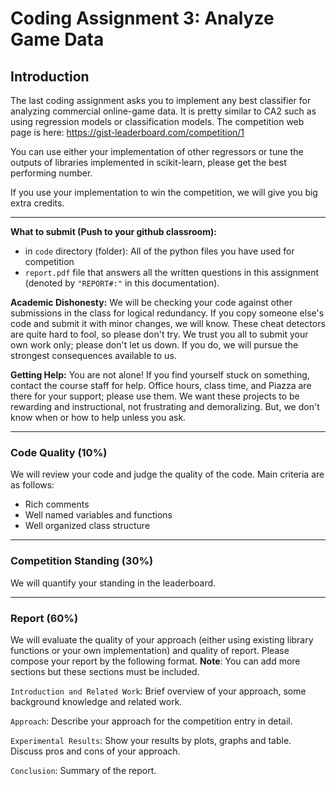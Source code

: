 # Coding Assignment 3: Analyze Game Data

## Introduction

The last coding assignment asks you to implement any best classifier for analyzing commercial online-game data. It is pretty similar to CA2 such as using regression models or classification models. The competition web page is here: https://gist-leaderboard.com/competition/1

You can use either your implementation of other regressors or tune the outputs of libraries implemented in scikit-learn, please get the best performing number.

If you use your implementation to win the competition, we will give you big extra credits.

---

**What to submit (Push to your github classroom):** 
- in `code` directory (folder): All of the python files you have used for competition
- `report.pdf` file that answers all the written questions in this assignment (denoted by `"REPORT#:"` in this documentation).

<!-- **Evaluation:** Your code will be autograded for technical correctness. Please do not change the names of any provided functions or classes within the code, or you will wreak havoc on the autograder. However, the correctness of your implementation -- not the autograder's output -- will be the final judge of your score. If necessary, we will review and grade assignments individually to ensure that you receive due credit for your work. -->

**Academic Dishonesty:** We will be checking your code against other submissions in the class for logical redundancy. If you copy someone else's code and submit it with minor changes, we will know. These cheat detectors are quite hard to fool, so please don't try. We trust you all to submit your own work only; please don't let us down. If you do, we will pursue the strongest consequences available to us.

**Getting Help:** You are not alone! If you find yourself stuck on something, contact the course staff for help. Office hours, class time, and Piazza are there for your support; please use them. We want these projects to be rewarding and instructional, not frustrating and demoralizing. But, we don't know when or how to help unless you ask.

---
### Code Quality (10%)

We will review your code and judge the quality of the code. Main criteria are as follows:

- Rich comments
- Well named variables and functions
- Well organized class structure

---
### Competition Standing (30%)

We will quantify your standing in the leaderboard.


---
### Report (60%)

We will evaluate the quality of your approach (either using existing library functions or your own implementation) and quality of report. Please compose your report by the following format. **Note**: You can add more sections but these sections must be included.

`Introduction and Related Work`: Brief overview of your approach, some background knowledge and related work.

`Approach`: Describe your approach for the competition entry in detail.

`Experimental Results`: Show your results by plots, graphs and table. Discuss pros and cons of your approach.

`Conclusion`: Summary of the report.
